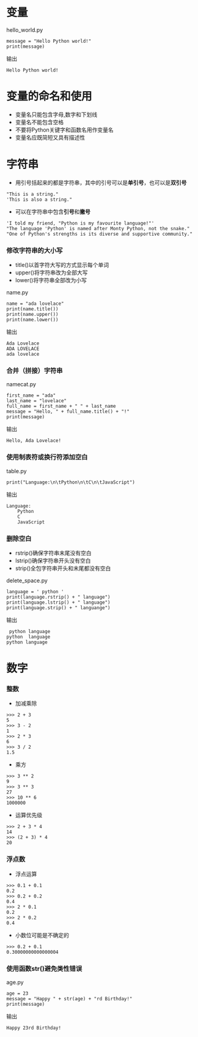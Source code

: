 # 变量
hello_world.py
```
message = "Hello Python world!"
print(message)
```
输出
```
Hello Python world!
```
# 变量的命名和使用
* 变量名只能包含字母,数字和下划线
* 变量名不能包含空格
* 不要将Python关键字和函数名用作变量名
* 变量名应既简短又具有描述性

# 字符串
* 用引号括起来的都是字符串，其中的引号可以是**单引号**，也可以是**双引号**
```
"This is a string."
'This is also a string."
```
* 可以在字符串中包含**引号**和**撇号**
```
'I told my friend, "Python is my favourite language!"'
"The language 'Python' is named after Monty Python, not the snake."
"One of Python's strengths is its diverse and supportive community."
```
### 修改字符串的大小写
* title()以首字符大写的方式显示每个单词
* upper()将字符串改为全部大写
* lower()将字符串全部改为小写

name.py
```
name = "ada lovelace"
print(name.title())
print(name.upper())
print(name.lower())
```
输出
```
Ada Lovelace
ADA LOVELACE
ada lovelace
```
### 合并（拼接）字符串
namecat.py
```
first_name = "ada"
last_name = "lovelace"
full_name = first_name + " " + last_name
message = "Hello, " + full_name.title() + "!"
print(message)
```
输出
```
Hello, Ada Lovelace!
```

### 使用制表符或换行符添加空白
table.py
```
print("Language:\n\tPython\n\tC\n\tJavaScript")
```
输出
```
Language:
    Python
    C
    JavaScript
```

### 删除空白
* rstrip()确保字符串末尾没有空白
* lstrip()确保字符串开头没有空白
* strip()全包字符串开头和末尾都没有空白

delete_space.py
```
language = ' python '
print(language.rstrip() + " language")
print(language.lstrip() + " language")
print(language.strip() + " languange")
```
输出
```
 python language
python  language
python language
```

# 数字
### 整数
* 加减乘除
```
>>> 2 + 3
5
>>> 3 - 2
1
>>> 2 * 3
6
>>> 3 / 2
1.5
```
* 乘方
```
>>> 3 ** 2
9
>>> 3 ** 3
27
>>> 10 ** 6
1000000
```
* 运算优先级
```
>>> 2 + 3 * 4
14
>>> (2 + 3) * 4
20
```
### 浮点数
* 浮点运算
```
>>> 0.1 + 0.1
0.2
>>> 0.2 + 0.2
0.4
>>> 2 * 0.1
0.2
>>> 2 * 0.2
0.4
```
* 小数位可能是不确定的
```
>>> 0.2 + 0.1
0.30000000000000004
```

### 使用函数str()避免类性错误
age.py
```
age = 23
message = "Happy " + str(age) + "rd Birthday!"
print(message)
```
输出
```
Happy 23rd Birthday!
```
